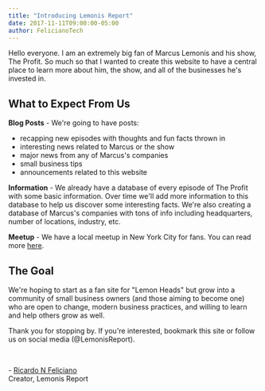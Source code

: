 ```yaml
---
title: "Introducing Lemonis Report"
date: 2017-11-11T09:00:00-05:00
author: FelicianoTech
---
```


Hello everyone. I am an extremely big fan of Marcus Lemonis and his show, The Profit. So much so that I wanted to create this website to have a central place to learn more about him, the show, and all of the businesses he's invested in.

## What to Expect From Us

**Blog Posts** - We're going to have posts:

- recapping new episodes with thoughts and fun facts thrown in
- interesting news related to Marcus or the show
- major news from any of Marcus's companies
- small business tips
- announcements related to this website

**Information** - We already have a database of every episode of The Profit with some basic information. Over time we'll add more information to this database to help us discover some interesting facts. We're also creating a database of Marcus's companies with tons of info including headquarters, number of locations, industry, etc.

**Meetup** - We have a local meetup in New York City for fans. You can read more [here](/meetup).

## The Goal

We're hoping to start as a fan site for "Lemon Heads" but grow into a community of small business owners (and those aiming to become one) who are open to change, modern business practices, and willing to learn and help others grow as well.

Thank you for stopping by. If you're interested, bookmark this site or follow us on social media (@LemonisReport).

<br />

\- [Ricardo N Feliciano](https://Feliciano.Tech)  
Creator, Lemonis Report
